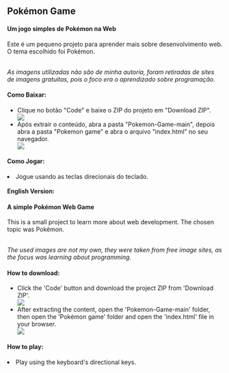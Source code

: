 ## Pokémon Game
<h4>Um jogo simples de Pokémon na Web</h4>
<p>Este é um pequeno projeto para aprender mais sobre desenvolvimento web. O tema escolhido foi Pokémon.</p>
<br>
<i>As imagens utilizadas não são de minha autoria, foram retiradas de sites de imagens gratuitas, pois o foco era o aprendizado sobre programação.</i>

<h4>Como Baixar:</h4>

<ul>
  <li>Clique no botão "Code" e baixe o ZIP do projeto em "Download ZIP".</li>
  <img src="https://user-images.githubusercontent.com/74941756/162068292-f8fe1f5d-16b4-4d9e-aa83-ff69c52abcf7.png">
  <li>Após extrair o conteúdo, abra a pasta "Pokemon-Game-main", depois abra a pasta "Pokemon game" e abra o arquivo "index.html" no seu navegador.</li>
  <img src="https://user-images.githubusercontent.com/74941756/162068617-be3bf09c-c944-452d-b27f-8af1b62e0ead.png">
</ul>

<h4>Como Jogar:</h4>

<li>Jogue usando as teclas direcionais do teclado.</li>
<br>
<b>English Version:</b>
<br>
<h4>A simple Pokémon Web Game</h4>
<p>This is a small project to learn more about web development. The chosen topic was Pokémon.</p>
<br>
<i>The used images  are not my own, they were taken from free image sites, as the focus was learning about programming.</i>

<h4>How to download:</h4>

<ul>
  <li>Click the 'Code' button and download the project ZIP from 'Download ZIP'.</li>
  <img src="https://user-images.githubusercontent.com/74941756/162068292-f8fe1f5d-16b4-4d9e-aa83-ff69c52abcf7.png">
  <li>After extracting the content, open the 'Pokemon-Game-main' folder, then open the 'Pokémon game' folder and open the 'index.html' file in your browser.</li>
  <img src="https://user-images.githubusercontent.com/74941756/162068617-be3bf09c-c944-452d-b27f-8af1b62e0ead.png">
</ul>

<h4>How to play:</h4> 
<li>Play using the keyboard's directional keys.</li>
